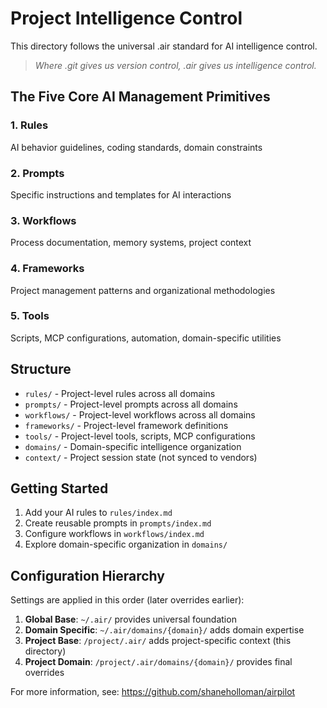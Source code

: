 # Project Intelligence Control

This directory follows the universal .air standard for AI intelligence control.

> *Where .git gives us version control, .air gives us intelligence control.*

## The Five Core AI Management Primitives

### 1. Rules
AI behavior guidelines, coding standards, domain constraints

### 2. Prompts
Specific instructions and templates for AI interactions

### 3. Workflows
Process documentation, memory systems, project context

### 4. Frameworks
Project management patterns and organizational methodologies

### 5. Tools
Scripts, MCP configurations, automation, domain-specific utilities

## Structure

- `rules/` - Project-level rules across all domains
- `prompts/` - Project-level prompts across all domains
- `workflows/` - Project-level workflows across all domains
- `frameworks/` - Project-level framework definitions
- `tools/` - Project-level tools, scripts, MCP configurations
- `domains/` - Domain-specific intelligence organization
- `context/` - Project session state (not synced to vendors)

## Getting Started

1. Add your AI rules to `rules/index.md`
2. Create reusable prompts in `prompts/index.md`
3. Configure workflows in `workflows/index.md`
4. Explore domain-specific organization in `domains/`

## Configuration Hierarchy

Settings are applied in this order (later overrides earlier):

1. **Global Base**: `~/.air/` provides universal foundation
2. **Domain Specific**: `~/.air/domains/{domain}/` adds domain expertise
3. **Project Base**: `/project/.air/` adds project-specific context (this directory)
4. **Project Domain**: `/project/.air/domains/{domain}/` provides final overrides





For more information, see: https://github.com/shaneholloman/airpilot
